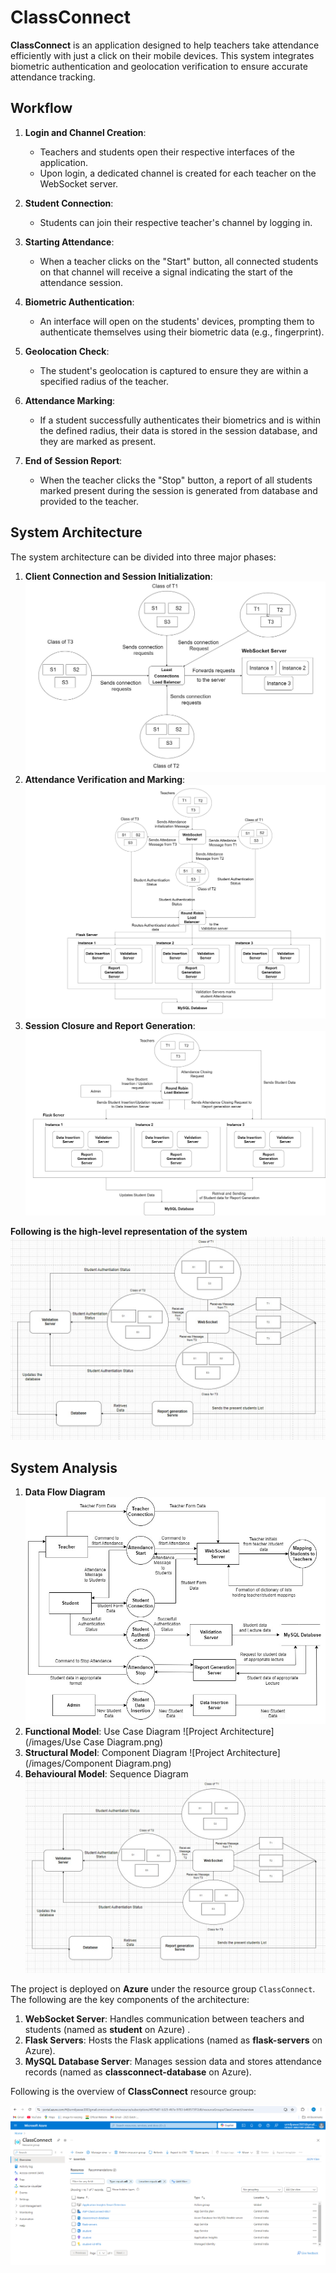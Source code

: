 # ClassConnect

**ClassConnect** is an application designed to help teachers take attendance efficiently with just a click on their mobile devices. This system integrates biometric authentication and geolocation verification to ensure accurate attendance tracking.

## Workflow

1. **Login and Channel Creation**:
   - Teachers and students open their respective interfaces of the application.
   - Upon login, a dedicated channel is created for each teacher on the WebSocket server.

2. **Student Connection**:
   - Students can join their respective teacher's channel by logging in.

3. **Starting Attendance**:
   - When a teacher clicks on the "Start" button, all connected students on that channel will receive a signal indicating the start of the attendance session.

4. **Biometric Authentication**:
   - An interface will open on the students' devices, prompting them to authenticate themselves using their biometric data (e.g., fingerprint).

5. **Geolocation Check**:
   - The student's geolocation is captured to ensure they are within a specified radius of the teacher.

6. **Attendance Marking**:
   - If a student successfully authenticates their biometrics and is within the defined radius, their data is stored in the session database, and they are marked as present.

7. **End of Session Report**:
   - When the teacher clicks the "Stop" button, a report of all students marked present during the session is generated from database and provided to the teacher.

## System Architecture
The system architecture can be divided into three major phases: 
1. **Client Connection and Session Initialization**:
   ![Phase 1](/images/phase1.jpg)
2. **Attendance Verification and Marking**:
   ![Phase 2](/images/phase2.jpg)
3. **Session Closure and Report Generation**:
   ![Phase 3](/images/phase3.jpg)

**Following is the high-level representation of the system**
![Project Architecture](/images/architecture.jpg)

 ## System Analysis
 1. **Data Flow Diagram**
    ![Project Architecture](/images/DFD.jpg)
 3. **Functional Model**: Use Case Diagram 
    ![Project Architecture](/images/Use Case Diagram.png)
 5. **Structural Model**: Component Diagram
    ![Project Architecture](/images/Component Diagram.png)
 7. **Behavioural Model**: Sequence Diagram
    ![Project Architecture](/images/architecture.jpg)

The project is deployed on **Azure** under the resource group `ClassConnect`. The following are the key components of the architecture:

1. **WebSocket Server**: Handles communication between teachers and students (named as **student** on Azure) .
2. **Flask Servers**: Hosts the Flask applications (named as **flask-servers** on Azure).
3. **MySQL Database Server**: Manages session data and stores attendance records (named as **classconnect-database** on Azure).

Following is the overview of **ClassConnect** resource group:

![Architecture Image](/images/azure_view.png)
